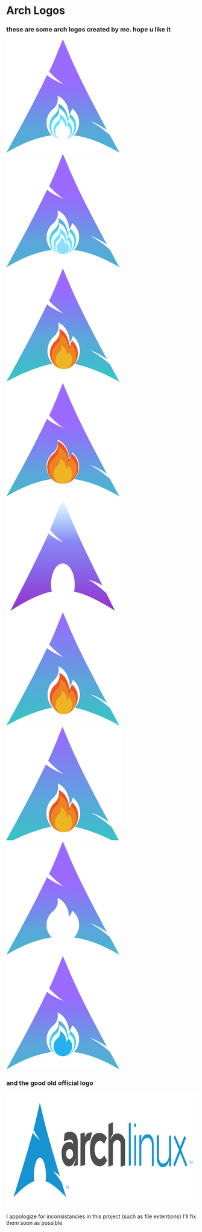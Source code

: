 # Arch Logos

### these are some arch logos created by me. hope u like it

<img src="./logos/arch%20log1.png" height="300">
<img src="./logos/arch%20logo2.png" height="300">
<img src="./logos/arch%20logo.png" height="300">
<img src="./logos/arch%20on%20file.png" height="300">
<img src="./logos/arch-gradient.svg" height="300">
<img src="./logos/arch-logo4.svg" height="300">
<img src="./logos/arch-logo4.svg.svg" height="300">
<img src="./logos/arch-logo5.png" height="300">
<img src="./logos/arch-logo6.png" height="300">

### and the good old official logo

<img src="./logos/arch-log.svg" height="300">

I appologize for inconsistancies in this project (such as file extentions) I'll fix them soon as possible
